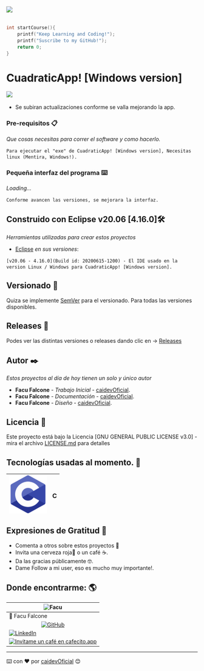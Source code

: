 <a href="https://github.com/caidevOficial/CuadraticApp_C">
  <img align="center" src="https://github-readme-stats.vercel.app/api?username=caidevOficial&show_icons=true&theme=tokyonight" />
</a><br><br>


```c
int startCourse(){
    printf("Keep Learning and Coding!");
    printf("Suscribe to my GitHub!");
    return 0;
}
```

# CuadraticApp! [Windows version]

 <img src="https://github.com/caidevOficial/CuadraticApp_C/blob/master/CuadraticApp_C/Pictures/cuadraticApp_C.png" height = "250" weight = "350"/>

* Se subiran actualizaciones conforme se valla mejorando la app.

### Pre-requisitos 📋

_Que cosas necesitas para correr el software y como hacerlo._

```
Para ejecutar el "exe" de CuadraticApp! [Windows version], Necesitas linux (Mentira, Windows!).
```

### Pequeña interfaz del programa ⌨️

_Loading..._

```
Conforme avancen las versiones, se mejorara la interfaz.
```

## Construido con Eclipse v20.06 [4.16.0]🛠️

_Herramientas utilizadas para crear estos proyectos_

* [Eclipse](https://www.eclipse.org/) 
_en sus versiones_:
```
[v20.06 - 4.16.0](Build id: 20200615-1200) - El IDE usado en la version Linux / Windows para CuadraticApp! [Windows version].
```

## Versionado 📌

Quiza se implemente [SemVer](http://semver.org/) para el versionado. Para todas las versiones disponibles.


## Releases 📌

Podes ver las distintas versiones o releases dando clic en -> [Releases](https://github.com/caidevOficial/CuatraticApp_C/releases)

## Autor ✒️

_Estos proyectos al día de hoy tienen un solo y único autor_

* **Facu Falcone** - *Trabajo Inicial* - [caidevOficial](https://github.com/caidevOficial).
* **Facu Falcone** - *Documentación* - [caidevOficial](https://github.com/caidevOficial).
* **Facu Falcone** - *Diseño* - [caidevOficial](https://github.com/caidevOficial).

## Licencia 📄

Este proyecto está bajo la Licencia [GNU GENERAL PUBLIC LICENSE v3.0] - mira el archivo [LICENSE.md](LICENSE) para detalles

## Tecnologías usadas al momento. 📌
<!-- C -->
|<a href="https://es.wikipedia.org/wiki/C_(lenguaje_de_programaci%C3%B3n)/"><img align="center" alt="C" src="https://github.com/caidevOficial/Logos/blob/master/Lenguajes/logo-c.png" width="100px" height="100px" />|<h3>C</h3>|
|--------|----------|

## Expresiones de Gratitud 🎁

* Comenta a otros sobre estos proyectos 📢
* Invita una cerveza roja🍺 o un café ☕.<br>
* Da las gracias públicamente 🤓.
* Dame Follow a mi user, eso es mucho muy importante!.

## Donde encontrarme: 🌎
|<img class="circular" alt="Facu" src="https://avatars1.githubusercontent.com/u/12877139?s=400&u=d369ee24466653d9bbeeb9654930e3ff1c67b76a&v=4" width="80px" height="80px" />|
|------------|
|🤴 Facu Falcone|
|<center><a href="https://github.com/caidevOficial/"><img alt="GitHub" src="https://img.shields.io/badge/GitHub-%2312100E.svg?&style=for-the-badge&logo=Github&logoColor=white" width="95px" height="30px" /></center>|
|<a href="https://www.linkedin.com/in/facundo-falcone/"><img alt="LinkedIn" src="https://img.shields.io/badge/linkedin-%230077B5.svg?&style=for-the-badge&logo=linkedin&logoColor=white" width="95px" height="30px" />|
|<a href="https://cafecito.app/caidevoficial/"><img alt='Invitame un café en cafecito.app' srcset='https://cdn.cafecito.app/imgs/buttons/button_5.png 1x, https://cdn.cafecito.app/imgs/buttons/button_5_2x.png 2x, https://cdn.cafecito.app/imgs/buttons/button_5_3.75x.png 3.75x' src='https://cdn.cafecito.app/imgs/buttons/button_5.png' width="95px" height="30px" />|



---
⌨️ con ❤️ por [caidevOficial](https://github.com/caidevOficial) 😊
